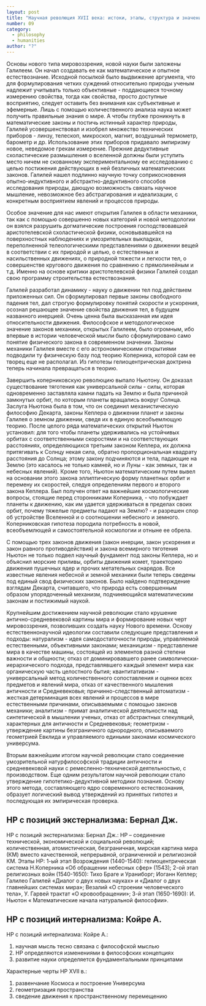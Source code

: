 ```yaml
---
layout: post
title: "Научная революция XVII века: истоки, этапы, структура и значение"
number: 09
category:
  - philosophy
  - humanities
author: "?"
---
```


Основы нового типа мировоззрения, новой науки были заложены Галилеем. Он начал создавать ее как математическое и опытное естествознание. Исходной посылкой было выдвижение аргумента, что для формулирования четких суждений относительно природы ученым надлежит учитывать только объективные - поддающиеся точному измерению   свойства, тогда как свойства, просто доступные восприятию, следует оставить без внимания как субъективные и эфемерные. Лишь с помощью количественного анализа наука может получить правильные знания о мире. А чтобы глубже проникнуть в математические законы и постичь истинный характер природы, Галилей усовершенствовал и изобрел множество технических приборов - линзу, телескоп, микроскоп, магнит, воздушный термометр, барометр и др. Использование этих приборов придавало эмпиризму новое, неведомое грекам измерение. Прежние дедуктивные схоластические размышления о вселенной должны были уступить место ничем не скованному экспериментальному ее исследованию с целью постижения действующих в ней безличных математических законов. Галилей нашел подлинно научную точку соприкосновения опытно-индуктивного и абстрактно-дедуктивного способов исследования природы, дающую возможность связать научное мышление, невозможное без абстрагирования и идеализации, с конкретным восприятием явлений и процессов природы.

Особое значение для нас имеют открытия Галилея в области механики, так как с помощью совершенно новых категорий и новой методологии он взялся разрушить догматические построения господствовавшей аристотелевской схоластической физики, основывавшейся на поверхностных наблюдениях и умозрительных выкладках, переполненной телеологическими представлениями о движении вещей в соответствии с их природой и целью, о естественных и насильственных движениях, о природной тяжести и легкости тел, о совершенстве кругового движения по сравнению с прямолинейным и т.д. Именно на основе критики аристотелевской физики Галилей создал свою программу строительства естествознания.

Галилей разработал динамику - науку о движении тел под действием приложенных сил. Он сформулировал первые законы свободного падения тел, дал строгую формулировку понятий скорости и ускорения, осознал решающее значение свойства движения тел, в будущем названного инерцией. Очень ценна была высказанная им идея относительности движения. Философское и методологическое значение законов механики, открытых Галилеем, было огромным, ибо впервые в истории человеческой мысли было сформулировано само понятие физического закона в современном значении. Законы механики Галилея вместе с его астрономическими открытиями подводили ту физическую базу под теорию Коперника, которой сам ее творец еще не располагал. Из гипотезы гелиоцентрическая доктрина теперь начинала превращаться в теорию.

Завершить коперниковскую революцию выпало Ньютону. Он доказал существование тяготения как универсальной силы - силы, которая одновременно заставляла камни падать на Землю и была причиной замкнутых орбит, по которым планеты вращались вокруг Солнца. Заслуга Ньютона была в том, что он соединил механистическую философию Декарта, законы Кеплера о движении планет и законы Галилея о земном движении, сведя их в единую всеобъемлющую теорию. После целого ряда математических открытий Ньютон установил: для того чтобы планеты удерживались на устойчивых орбитах с соответственными скоростями и на соответствующих расстояниях, определяющихся третьим законом Кеплера, их должна притягивать к Солнцу некая сила, обратно пропорциональная квадрату расстояния до Солнца; этому закону подчиняются и тела, падающие на Землю (это касалось не только камней, но и Луны - как земных, так и небесных явлений). Кроме того, Ньютон математическим путем вывел на основании этого закона эллиптическую форму планетных орбит и перемену их скоростей, следуя определениям первого и второго закона Кеплера. Был получен ответ на важнейшие космологические вопросы, стоящие перед сторонниками Коперника, - что побуждает планеты к движению, как им удается удерживаться в пределах своих орбит, почему тяжелые предметы падают на Землю? - и разрешен спор об устройстве Вселенной и о соотношении небесного и земного. Коперниковская гипотеза породила потребность в новой, всеобъемлющей и самостоятельной космологии и отныне ее обрела.

С помощью трех законов движения (закон инерции, закон ускорения и закон равного противодействия) и закона всемирного тяготения Ньютон не только подвел научный фундамент под законы Кеплера, но и объяснил морские приливы, орбиты движения комет, траекторию движения пушечных ядер и прочих метательных снарядов. Все известные явления небесной и земной механики были теперь сведены под единый свод физических законов. Было найдено подтверждение взглядам Декарта, считавшего, что природа есть совершенным образом упорядоченный механизм, подчиняющийся математическим законам и постижимый наукой.

Крупнейшим достижением научной революции стало крушение антично-средневековой картины мира и формирование новых черт мировоззрения, позволивших создать науку Нового времени. Основу естественнонаучной идеологии составили следующие представления и подходы: натурализм - идея самодостаточности природы, управляемой естественными, объективными законами;  механицизм - представление мира в качестве машины, состоящей из элементов разной степени важности и общности; отказ от доминировавшего ранее символически-иерархического подхода, представлявшего каждый элемент мира как органическую часть целостного бытия;  квантитативизм - универсальный метод количественного сопоставления и оценки всех предметов и явлений мира, отказ от качественного мышления античности и Средневековья; причинно-следственный автоматизм - жесткая детерминация всех явлений и процессов в мире естественными причинами, описываемыми с помощью законов механики; аналитизм - примат аналитической деятельности над синтетической в мышлении ученых, отказ от абстрактных спекуляций, характерных для античности и Средневековья; геометризм - утверждение картины безграничного однородного, описываемого геометрией Евклида и управляемого едиными законами космического универсума.

Вторым важнейшим итогом научной революции стало соединение умозрительной натурфилософской традиции античности и средневековой науки с ремесленно-технической  деятельностью, с производством. Еще одним результатом научной революции стало утверждение гипотетико-дедуктивной методики познания. Основу этого метода, составляющего ядро современного естествознания, образует логический вывод утверждений из принятых гипотез и последующая их эмпирическая проверка.

## НР с позиций экстернализма: Бернал Дж.
НР с позиций экстернализма: Бернал Дж.: НР – соединение технической, экономической и социальной революций; количественная, атомистическая, безграничная, мирская картина мира (КМ) вместо качественной, непрерывной, ограниченной и религиозной КМ. Этапы НР: 1-ый этап Возрождения (1440-1540): гелиоцентрическая система Н.Коперника «Об обращении небесных сфер» (1543); 2-ой этап религиозных войн (1540-1650): Тихо Браге и Ураниборг; Иоганн Кеплер; Галилео Галилей «Диалог о двух новых науках» и «Диалог о двух главнейших системах мира»; Везалий «О строении человеческого тела», У. Гарвей трактат «О кровообращении»; 3-й этап (1650-1690): И. Ньютон « Математические начала натуральной философии».

## НР с позиций интернализма: Койре А.
НР с позиций интернализма: Койре А.:
1. научная мысль тесно связана с философской мыслью
2. НР определяются изменениями в философских концепциях
3. развитие науки определяется фундаментальными принципами

Характерные черты НР XVII в.:
1. развенчание Космоса и построение Универсума
2. геометризация пространства
3. сведение движения к пространственному перемещению
